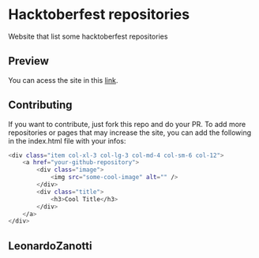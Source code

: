 # Hacktoberfest repositories
Website that list some hacktoberfest repositories

## Preview
You can acess the site in this [link](https://leonardozanotti.github.io/hacktoberfest-repositories/).

## Contributing
If you want to contribute, just fork this repo and do your PR.
To add more repositories or pages that may increase the site, you can add the following in the index.html file with your infos:
```bash
<div class="item col-xl-3 col-lg-3 col-md-4 col-sm-6 col-12">
    <a href="your-github-repository">
        <div class="image">
            <img src="some-cool-image" alt="" />
        </div>
        <div class="title">
            <h3>Cool Title</h3>
        </div>
    </a>
</div>
```

## LeonardoZanotti